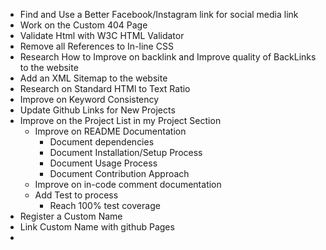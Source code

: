 - Find and Use a Better Facebook/Instagram link for social media link
- Work on the Custom 404 Page
- Validate Html with W3C HTML Validator
- Remove all References to In-line CSS
- Research How to Improve on backlink and Improve quality of BackLinks to the website
- Add an XML Sitemap to the website
- Research on Standard HTMl to Text Ratio
- Improve on Keyword Consistency
- Update Github Links for New Projects
- Improve on the Project List in my Project Section
  - Improve on README Documentation
    - Document dependencies
    - Document Installation/Setup Process
    - Document Usage Process
    - Document Contribution Approach
  - Improve on in-code comment documentation
  - Add Test to process
    - Reach 100% test coverage
- Register a Custom Name
- Link Custom Name with github Pages
- 

